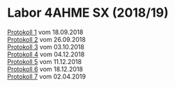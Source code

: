 # Labor 4AHME SX (2018/19)

[Protokoll 1](https://github.com/HTLMechatronics/m15-la1-sx/blob/winmam14/protokoll_g3_winmam14_2018-09-18.md) vom 18.09.2018   
[Protokoll 2](https://github.com/HTLMechatronics/m15-la1-sx/blob/winmam14/protokoll_g1_winmam14_2018-09-25.md) vom 26.09.2018   
[Protokoll 3](https://github.com/winmam14/Protokoll-3) vom 03.10.2018  
[Protokoll 4](https://github.com/winmam14/Protokoll_4/blob/master/README.md) vom 04.12.2018  
[Protokoll 5](https://github.com/winmam14/Protokoll-5) vom 11.12.2018  
[Protokoll 6](https://github.com/winmam14/Protokoll-6/blob/master/README.md) vom 18.12.2018  
[Protokoll 7]() vom 02.04.2019
